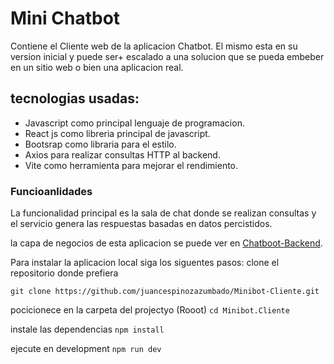 # Mini Chatbot

Contiene el Cliente web de la aplicacion Chatbot. El mismo esta en su version inicial y puede ser+
escalado a una solucion que se pueda embeber en un sitio web o bien una aplicacion real.

## tecnologias usadas: 
  - Javascript como principal lenguaje de programacion.
  - React js como libreria principal de javascript.
  - Bootsrap como libraria para el estilo.
  - Axios para realizar consultas HTTP al backend.
  - Vite como herramienta para mejorar el rendimiento.

### Funcioanlidades

 La funcionalidad principal es la sala de chat donde se realizan consultas y 
 el servicio genera las respuestas basadas en datos percistidos.
 
 la capa de negocios de esta aplicacion se puede ver en [Chatboot-Backend](https://github.com/juancespinozazumbado/MiniBot-Backend).

Para instalar la aplicacion local siga los siguentes pasos:
   clone el repositorio donde prefiera 

   `git clone https://github.com/juancespinozazumbado/Minibot-Cliente.git`
   
   pocicionece en la carpeta del projectyo (Rooot) `cd Minibot.Cliente`

   instale las dependencias `npm install`

   ejecute en development `npm run dev`
   
